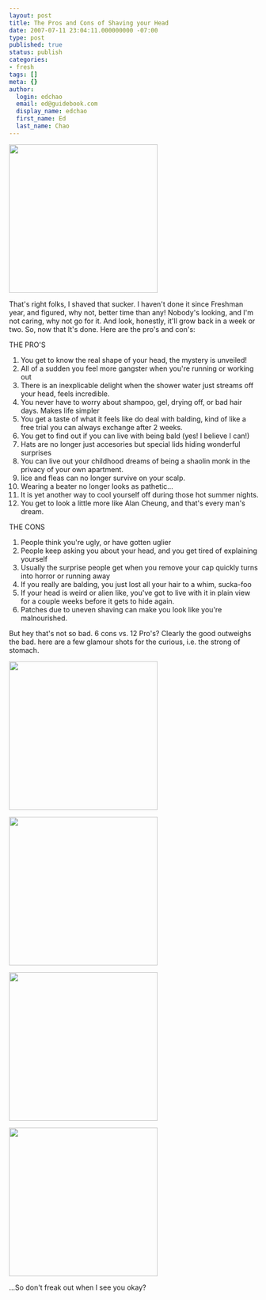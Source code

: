 ```yaml
---
layout: post
title: The Pros and Cons of Shaving your Head
date: 2007-07-11 23:04:11.000000000 -07:00
type: post
published: true
status: publish
categories:
- fresh
tags: []
meta: {}
author:
  login: edchao
  email: ed@guidebook.com
  display_name: edchao
  first_name: Ed
  last_name: Chao
---
```

<p><img src="{{ site.baseurl }}/assets/bald1jpg.jpg" height="300" /></p>
<p>That's right folks, I shaved that sucker.  I haven't done it since Freshman year, and figured, why not, better time than any! Nobody's looking, and I'm not caring, why not go for it.  And look, honestly, it'll grow back in a week or two.  So, now that It's done.  Here are the pro's and con's:</p>
<p>THE PRO'S</p>
<ol>
<li>You get to know the real shape of your head, the mystery is unveiled!</li>
<li>All of a sudden you feel more gangster when you're running or working out</li>
<li>There is an inexplicable delight when the shower water just streams off your head, feels incredible.</li>
<li>You never have to worry about shampoo, gel, drying off, or bad hair days.  Makes life simpler</li>
<li>You get a taste of what it feels like do deal with balding, kind of like a free trial you can always exchange after 2 weeks.</li>
<li>You get to find out if you can live with being bald (yes! I believe I can!)</li>
<li>Hats are no longer just accesories but special lids hiding wonderful surprises</li>
<li>You can live out your childhood dreams of being a shaolin monk in the privacy of your own apartment.</li>
<li>lice and fleas can no longer survive on your scalp.</li>
<li>Wearing a beater no longer looks as pathetic...</li>
<li>It is yet another way to cool yourself off during those hot summer nights.</li>
<li>You get to look a little more like Alan Cheung, and that's every man's dream.</li>
</ol>
<p>THE CONS</p>
<ol>
<li>People think you're ugly, or have gotten uglier</li>
<li>People keep asking you about your head, and you get tired of explaining yourself</li>
<li>Usually the surprise people get when you remove your cap quickly turns into horror or running away</li>
<li>If you really are balding, you just lost all your hair to a whim, sucka-foo</li>
<li>If your head is weird or alien like, you've got to live with it in plain view for a couple weeks before it gets to hide again.</li>
<li>Patches due to uneven shaving can make you look like you're malnourished.</li>
</ol>
<p>But hey that's not so bad.  6 cons vs. 12 Pro's? Clearly the good outweighs the bad.  here are a few glamour shots for the curious, i.e. the strong of stomach.</p>
<p><img src="{{ site.baseurl }}/assets/bald2.jpg" height="300" /></p>
<p><img src="{{ site.baseurl }}/assets/bald3.jpg" height="300" /></p>
<p><img src="{{ site.baseurl }}/assets/bald4.jpg" height="300" /></p>
<p><img src="{{ site.baseurl }}/assets/bald5.jpg" height="300" /></p>
<p>...So don't freak out when I see you okay?</p>
